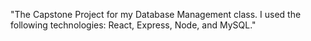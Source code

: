"The Capstone Project for my Database Management class. I used the following technologies: React, Express, Node, and MySQL." 
